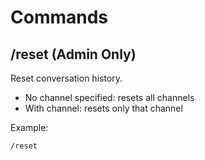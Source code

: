 # Commands

## /reset (Admin Only)

Reset conversation history.

- No channel specified: resets all channels
- With channel: resets only that channel

Example:

```text
/reset
```
